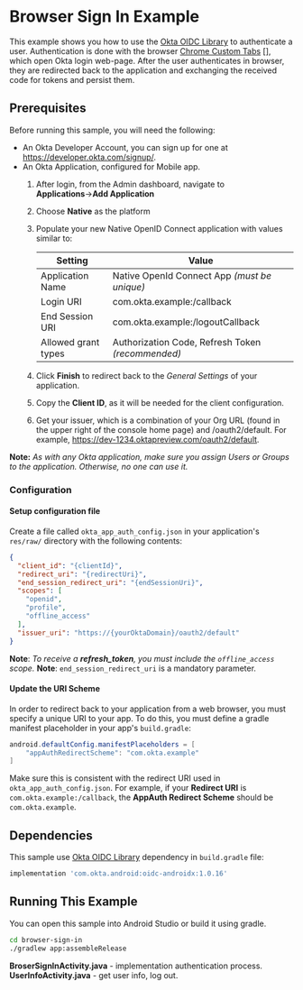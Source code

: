 # Browser Sign In Example

This example shows you how to use the [Okta OIDC Library][] to authenticate a user. Authentication is done with the browser [Chrome Custom Tabs] [], which open Okta login web-page. After the user authenticates in browser, they are redirected back to the application and exchanging the received code for tokens and persist them.

## Prerequisites

Before running this sample, you will need the following:

* An Okta Developer Account, you can sign up for one at https://developer.okta.com/signup/.
* An Okta Application, configured for Mobile app.
    1. After login, from the Admin dashboard, navigate to **Applications**&rarr;**Add Application**
    2. Choose **Native** as the platform
    3. Populate your new Native OpenID Connect application with values similar to:

        | Setting              | Value                                               |
        | -------------------- | --------------------------------------------------- |
        | Application Name     | Native OpenId Connect App *(must be unique)*        |
        | Login URI            | com.okta.example:/callback                          |
        | End Session URI      | com.okta.example:/logoutCallback                    |
        | Allowed grant types  | Authorization Code, Refresh Token *(recommended)*   |

    4. Click **Finish** to redirect back to the *General Settings* of your application.
    5. Copy the **Client ID**, as it will be needed for the client configuration.
    6. Get your issuer, which is a combination of your Org URL (found in the upper right of the console home page) and /oauth2/default. For example, https://dev-1234.oktapreview.com/oauth2/default.

**Note:** *As with any Okta application, make sure you assign Users or Groups to the application. Otherwise, no one can use it.*

### Configuration

#### Setup configuration file 
Create a file called `okta_app_auth_config.json` in your application's `res/raw/` directory with
the following contents:

```json
{
  "client_id": "{clientId}",
  "redirect_uri": "{redirectUri}",
  "end_session_redirect_uri": "{endSessionUri}",
  "scopes": [
    "openid",
    "profile",
    "offline_access"
  ],
  "issuer_uri": "https://{yourOktaDomain}/oauth2/default"
}
```

**Note**: *To receive a **refresh_token**, you must include the `offline_access` scope.*
**Note**: `end_session_redirect_uri` is a mandatory parameter.

#### Update the URI Scheme

In order to redirect back to your application from a web browser, you must specify a unique URI to
your app. To do this, you must define a gradle manifest placeholder in your app's `build.gradle`:

```java
android.defaultConfig.manifestPlaceholders = [
    "appAuthRedirectScheme": "com.okta.example"
]
```

Make sure this is consistent with the redirect URI used in `okta_app_auth_config.json`. For example,
if your **Redirect URI** is `com.okta.example:/callback`, the **AppAuth Redirect Scheme** should be
`com.okta.example`.

## Dependencies

This sample use [Okta OIDC Library] dependency in `build.gradle` file:

```bash
implementation 'com.okta.android:oidc-androidx:1.0.16'
```

## Running This Example

You can open this sample into Android Studio or build it using gradle.
```bash
cd browser-sign-in
./gradlew app:assembleRelease
```

**BroserSignInActivity.java** - implementation authentication process.
**UserInfoActivity.java** - get user info, log out.

[Okta Authentication API]: https://developer.okta.com/docs/api/resources/authn.html
[Okta Java Authentication SDK]: https://github.com/okta/okta-auth-java
[Okta OIDC Library]: https://github.com/okta/okta-oidc-android
[Chrome Custom Tabs]: https://developer.chrome.com/multidevice/android/customtabs
[Authorization Code Flow with PKCE]: https://developer.okta.com/authentication-guide/implementing-authentication/auth-code-pkce
[Google Authenticator]: https://play.google.com/store/apps/details?id=com.google.android.apps.authenticator2
[Okta Verify]: https://play.google.com/store/apps/details?id=com.okta.android.auth
